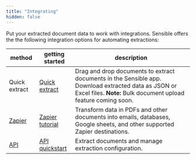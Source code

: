 ```yaml
---
title: "Integrating"
hidden: false
---
```


Put your extracted document data to work with integrations. Sensible offers the the following integration options for automating extractions: 

| method                         | getting started                               | description                                                  |
| ------------------------------ | --------------------------------------------- | ------------------------------------------------------------ |
| Quick extract                  | [Quick extract](doc:excel)                    | Drag and drop documents to extract documents in the Sensible app. Download extracted data as JSON or Excel files. **Note:**  Bulk document upload feature coming soon. |
| [Zapier](doc:zapier)           | [Zapier tutorial](doc:zapier-getting-started) | Transform data in PDFs and other documents into emails, databases, Google sheets, and other supported Zapier destinations. |
| [API](ref:hoosing-an-endpoint) | [API quickstart](doc:quickstart)              | Extract documents and manage extraction configuration.       |

